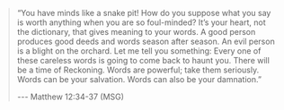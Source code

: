 
> “You have minds like a snake pit! How do you suppose what you say is worth 
anything when you are so foul-minded? It’s your heart, not the 
dictionary, that gives meaning to your words. A good person produces 
good deeds and words season after season. An evil person is a blight on 
the orchard. Let me tell you something: Every one of these careless 
words is going to come back to haunt you. There will be a time of 
Reckoning. Words are powerful; take them seriously. Words can be your 
salvation. Words can also be your damnation.” 
> <p>--- Matthew 12:34-37 (MSG)</p> 